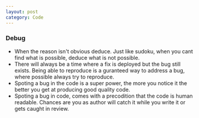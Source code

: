 ```yaml
---
layout: post
category: Code
---
```


### Debug

- When the reason isn't obvious deduce. Just like sudoku, when you cant find what is possible, deduce what is not possible.
- There will always be a time where a fix is deployed but the bug still exists. Being able to reproduce is a guranteed way to address a bug, where possible always try to reproduce.
- Spoting a bug in the code is a super power, the more you notice it the better you get at producing good quality code.
- Spoting a bug in code, comes with a precodition that the code is human readable. Chances are you as author will catch it while you write it or gets caught in review.

